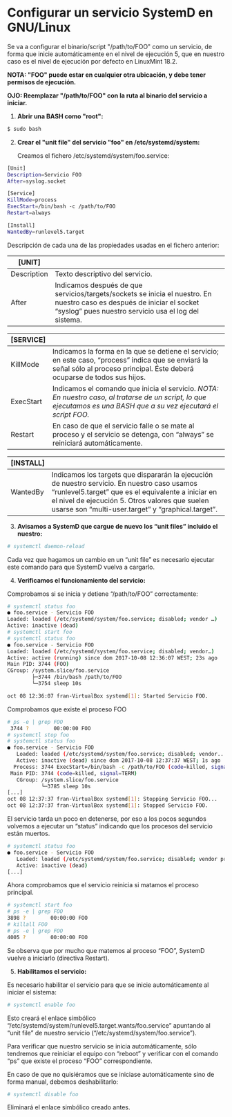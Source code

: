 # Configurar un servicio SystemD en GNU/Linux

Se va a configurar el binario/script "/path/to/FOO" como un servicio, de forma que inicie automáticamente en el nivel de ejecución 5, que en nuestro caso es el nivel de ejecución por defecto en LinuxMint 18.2. 

**NOTA: "FOO" puede estar en cualquier otra ubicación, y debe tener permisos de ejecución.**

**OJO: Reemplazar "/path/to/FOO" con la ruta al binario del servicio a iniciar.** 

1.  **Abrir una BASH como "root":**

```bash
$ sudo bash
```

2.  **Crear el "unit file" del servicio "foo" en  /etc/systemd/system:**

    Creamos el fichero /etc/systemd/system/foo.service:

```bash
[Unit]
Description=Servicio FOO
After=syslog.socket

[Service]
KillMode=process
ExecStart=/bin/bash -c /path/to/FOO
Restart=always

[Install]
WantedBy=runlevel5.target
```

Descripción de cada una de las propiedades usadas en el fichero anterior:

| [UNIT]      |                                          |
| ----------- | ---------------------------------------- |
| Description | Texto descriptivo del servicio.          |
| After       | Indicamos después de que servicios/targets/sockets se inicia el nuestro. En nuestro caso es después de iniciar el socket “syslog” pues nuestro servicio usa el log del sistema. |

| [SERVICE] |                                          |
| --------- | ---------------------------------------- |
| KillMode  | Indicamos la forma en la que se detiene el servicio; en este caso, “process” indica que se enviará la señal sólo al proceso principal. Éste deberá ocuparse de todos sus hijos. |
| ExecStart | Indicamos el comando que inicia el servicio. *NOTA: En nuestro caso, al tratarse de un script, lo que ejecutamos es una BASH que a su vez ejecutará el script FOO.* |
| Restart   | En caso de que el servicio falle o se mate al proceso y el servicio se detenga, con “always” se reiniciará automáticamente. |

| [INSTALL] |                                          |
| --------- | ---------------------------------------- |
| WantedBy  | Indicamos los targets que dispararán la ejecución de nuestro servicio. En nuestro caso usamos “runlevel5.target” que es el equivalente a iniciar en el nivel de ejecución 5.  Otros valores que suelen usarse son “multi-user.target” y “graphical.target”. |

3.  **Avisamos a SystemD que cargue de nuevo los “unit files” incluido el nuestro:**

```bash
# systemctl daemon-reload
```

Cada vez que hagamos un cambio en un “unit file” es necesario ejecutar este comando para que SystemD vuelva a cargarlo.

4.  **Verificamos el funcionamiento del servicio:**

   Comprobamos si se inicia y detiene “/path/to/FOO” correctamente:

```bash
# systemctl status foo
● foo.service - Servicio FOO
Loaded: loaded (/etc/systemd/system/foo.service; disabled; vendor …)
Active: inactive (dead)
# systemctl start foo
# systemctl status foo
● foo.service - Servicio FOO
Loaded: loaded (/etc/systemd/system/foo.service; disabled; vendor…)
Active: active (running) since dom 2017-10-08 12:36:07 WEST; 23s ago
Main PID: 3744 (FOO)
CGroup: /system.slice/foo.service
		├─3744 /bin/bash /path/to/FOO
		└─3754 sleep 10s

oct 08 12:36:07 fran-VirtualBox systemd[1]: Started Servicio FOO.
```

Comprobamos que existe el proceso FOO

```bash
# ps -e | grep FOO
 3744 ?        00:00:00 FOO
# systemctl stop foo
# systemctl status foo
● foo.service - Servicio FOO
   Loaded: loaded (/etc/systemd/system/foo.service; disabled; vendor...)
   Active: inactive (dead) since dom 2017-10-08 12:37:37 WEST; 1s ago
  Process: 3744 ExecStart=/bin/bash -c /path/to/FOO (code=killed, signal=TERM)
 Main PID: 3744 (code=killed, signal=TERM)
   CGroup: /system.slice/foo.service
           └─3785 sleep 10s
[...]
oct 08 12:37:37 fran-VirtualBox systemd[1]: Stopping Servicio FOO...
oct 08 12:37:37 fran-VirtualBox systemd[1]: Stopped Servicio FOO.
```
El servicio tarda un poco en detenerse, por eso a los pocos segundos volvemos a ejecutar un “status” indicando que los procesos del servicio están muertos.
```bash
# systemctl status foo
● foo.service - Servicio FOO
   Loaded: loaded (/etc/systemd/system/foo.service; disabled; vendor preset: enabled)
   Active: inactive (dead)
[...]
```
Ahora comprobamos que el servicio reinicia si matamos el proceso principal.
```bash
# systemctl start foo
# ps -e | grep FOO
3898 ?        00:00:00 FOO
# killall FOO
# ps -e | grep FOO
4005 ?        00:00:00 FOO
```
Se observa que por mucho que matemos al proceso “FOO”, SystemD vuelve a iniciarlo (directiva Restart).

5. **Habilitamos el servicio:**

Es necesario habilitar el servicio para que se inicie automáticamente al iniciar el sistema:

```bash
# systemctl enable foo
```

Esto creará el enlace simbólico “/etc/systemd/system/runlevel5.target.wants/foo.service” apuntando al “unit file” de nuestro servicio (“/etc/systemd/system/foo.service”).  

Para verificar que nuestro servicio se inicia automáticamente, sólo tendremos que reiniciar el equipo con “reboot” y verificar con el comando “ps” que existe el proceso “FOO” correspondiente.

En caso de que no quisiéramos que se iniciase automáticamente sino de forma manual, debemos deshabilitarlo:

```bash
# systemctl disable foo
```

Eliminará el enlace simbólico creado antes.